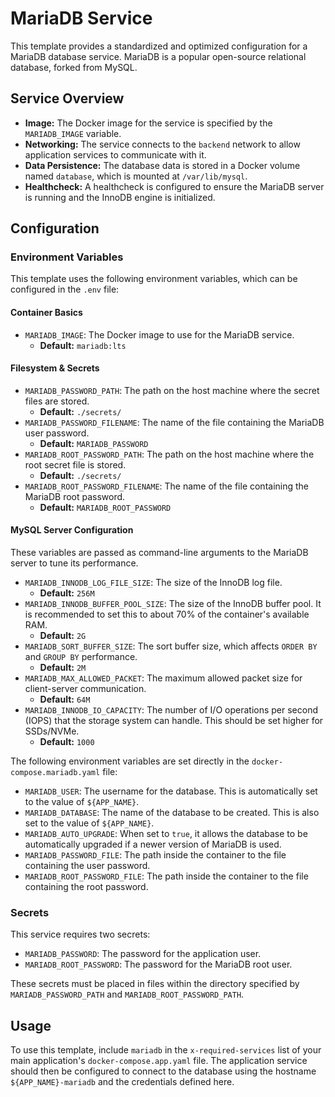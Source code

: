 # MariaDB Service

This template provides a standardized and optimized configuration for a MariaDB database service. MariaDB is a popular open-source relational database, forked from MySQL.

## Service Overview

- **Image:** The Docker image for the service is specified by the `MARIADB_IMAGE` variable.
- **Networking:** The service connects to the `backend` network to allow application services to communicate with it.
- **Data Persistence:** The database data is stored in a Docker volume named `database`, which is mounted at `/var/lib/mysql`.
- **Healthcheck:** A healthcheck is configured to ensure the MariaDB server is running and the InnoDB engine is initialized.

## Configuration

### Environment Variables

This template uses the following environment variables, which can be configured in the `.env` file:

#### Container Basics
- `MARIADB_IMAGE`: The Docker image to use for the MariaDB service.
  - **Default:** `mariadb:lts`

#### Filesystem & Secrets
- `MARIADB_PASSWORD_PATH`: The path on the host machine where the secret files are stored.
  - **Default:** `./secrets/`
- `MARIADB_PASSWORD_FILENAME`: The name of the file containing the MariaDB user password.
  - **Default:** `MARIADB_PASSWORD`
- `MARIADB_ROOT_PASSWORD_PATH`: The path on the host machine where the root secret file is stored.
  - **Default:** `./secrets/`
- `MARIADB_ROOT_PASSWORD_FILENAME`: The name of the file containing the MariaDB root password.
  - **Default:** `MARIADB_ROOT_PASSWORD`

#### MySQL Server Configuration
These variables are passed as command-line arguments to the MariaDB server to tune its performance.

- `MARIADB_INNODB_LOG_FILE_SIZE`: The size of the InnoDB log file.
  - **Default:** `256M`
- `MARIADB_INNODB_BUFFER_POOL_SIZE`: The size of the InnoDB buffer pool. It is recommended to set this to about 70% of the container's available RAM.
  - **Default:** `2G`
- `MARIADB_SORT_BUFFER_SIZE`: The sort buffer size, which affects `ORDER BY` and `GROUP BY` performance.
  - **Default:** `2M`
- `MARIADB_MAX_ALLOWED_PACKET`: The maximum allowed packet size for client-server communication.
  - **Default:** `64M`
- `MARIADB_INNODB_IO_CAPACITY`: The number of I/O operations per second (IOPS) that the storage system can handle. This should be set higher for SSDs/NVMe.
  - **Default:** `1000`

The following environment variables are set directly in the `docker-compose.mariadb.yaml` file:

- `MARIADB_USER`: The username for the database. This is automatically set to the value of `${APP_NAME}`.
- `MARIADB_DATABASE`: The name of the database to be created. This is also set to the value of `${APP_NAME}`.
- `MARIADB_AUTO_UPGRADE`: When set to `true`, it allows the database to be automatically upgraded if a newer version of MariaDB is used.
- `MARIADB_PASSWORD_FILE`: The path inside the container to the file containing the user password.
- `MARIADB_ROOT_PASSWORD_FILE`: The path inside the container to the file containing the root password.

### Secrets

This service requires two secrets:

- `MARIADB_PASSWORD`: The password for the application user.
- `MARIADB_ROOT_PASSWORD`: The password for the MariaDB root user.

These secrets must be placed in files within the directory specified by `MARIADB_PASSWORD_PATH` and `MARIADB_ROOT_PASSWORD_PATH`.

## Usage

To use this template, include `mariadb` in the `x-required-services` list of your main application's `docker-compose.app.yaml` file. The application service should then be configured to connect to the database using the hostname `${APP_NAME}-mariadb` and the credentials defined here.

